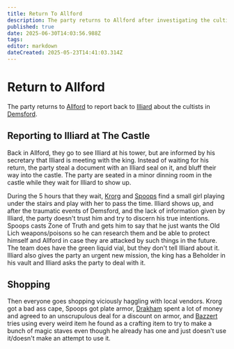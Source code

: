 ```yaml
---
title: Return To Allford
description: The party returns to Allford after investigating the cultists in Demsford
published: true
date: 2025-06-30T14:03:56.988Z
tags: 
editor: markdown
dateCreated: 2025-05-23T14:41:03.314Z
---
```


# Return to Allford
The party returns to [Allford](/locations/Mardun/Allford) to report back to [Illiard](/characters/illiard) about the cultists in [Demsford](/locations/Mardun/demsford).

## Reporting to Illiard at The Castle
Back in Allford, they go to see Illiard at his tower, but are informed by his secretary that Illiard is meeting with the king. Instead of waiting for his return, the party steal a document with an Illiard seal on it, and bluff their way into the castle. The party are seated in a minor dinning room in the castle while they wait for Illiard to show up. 

During the 5 hours that they wait, [Krorg](/locations/Mardun/north_geskoworm) and [Spoops](/characters/spoops) find a small girl playing under the stairs and play with her to pass the time. Illiard shows up, and after the traumatic events of Demsford, and the lack of information given by Illiard, the party doesn't trust him and try to discern his true intentions. Spoops casts Zone of Truth and gets him to say that he just wants the Old Lich weapons/poisons so he can research them and be able to protect himself and Allford in case they are attacked by such things in the future. The team does have the green liquid vial, but they don't tell Illiard about it. Illiard also gives the party an urgent new mission, the king has a Beholder in his vault and Illiard asks the party to deal with it.


## Shopping
Then everyone goes shopping viciously haggling with local vendors. Krorg got a bad ass cape, Spoops got plate armor, [Drakham](/characters/drakham) spent a lot of money and agreed to an unscrupulous deal for a discount on armor, and [Bazzert](/characters/bazzert) tries using every weird item he found as a crafting item to try to make a bunch of magic staves even though he already has one and just doesn't use it/doesn't make an attempt to use it.
